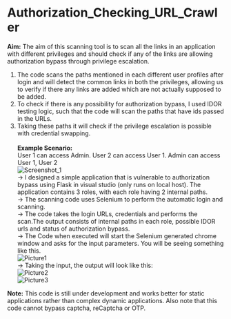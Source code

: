 # Authorization_Checking_URL_Crawler<br>
**Aim:** The aim of this scanning tool is to scan all the links in an application with different privileges and should check if any of the links are allowing authorization bypass through privilege escalation.<br>
1. The code scans the paths mentioned in each different user profiles after login and will detect the common links in both the privileges, allowing us to verify if there any links are added which are not actually supposed to be added.<br>
2. To check if there is any possibility for authorization bypass, I used IDOR testing logic, such that the code will scan the paths that have ids passed in the URLs.<br>
3. Taking these paths it will check if the privilege escalation is possible with credential swapping.<br>
<br>**Example Scenario:**<br>
User 1 can access Admin. User 2 can access User 1. Admin can access User 1, User 2<br>
![Screenshot_1](https://github.com/user-attachments/assets/fdaaa62e-38dc-4347-aa2a-415696a755f8) <br>
-> I designed a simple application that is vulnerable to authorization bypass using Flask in visual studio (only runs on local host). The application contains 3 roles, with each role having 2 internal paths.<br>
-> The scanning code uses Selenium to perform the automatic login and scanning.<br>
-> The code takes the login URLs, credentials and performs the scan.The output consists of internal paths in each role, possible IDOR urls and status of authorization bypass.<br>
-> The Code when executed will start the Selenium generated chrome window and asks for the input parameters. You will be seeing something like this.<br>
![Picture1](https://github.com/user-attachments/assets/4812d3c3-f337-4243-8be7-49ce5fe71e60)<br>
-> Taking the input, the output will look like this:<br>
![Picture2](https://github.com/user-attachments/assets/047eb835-d38f-4e57-aca5-ced06c03f008)<br>
![Picture3](https://github.com/user-attachments/assets/040d7915-8c45-497e-b9f2-4d2ed48ed8a6)<br>

**Note:** This code is still under development and works better for static applications rather than complex dynamic applications. Also note that this code cannot bypass captcha, reCaptcha or OTP. 





